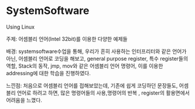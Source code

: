 # SystemSoftware
Using Linux

주제:
어셈블리 언어(Intel 32bit)를 이용한 다양한 예제들

배경: systemsoftware수업을 통해, 우리가 흔히 사용하는 인터프리터와 같은 언어가 아닌, 어셈블리 언어로 코딩을 해보고,
general purpose register, 특수 register들의 역할, Stack의 동작, jmp, mov와 같은 어셈블리 언어 명령어, 이를 이용한 addressing에 대한 학습을 진행하였다.

느낀점: 
처음으로 어셈블리 언어를 접해보았는데, 기존에 쉽게 코딩하던 문장들도, 어셈블리 언어로 하려고 하면, 많은 명령어들의 사용,명령어의 반복 , register의 활용면에서
어려움을 느꼈다.
